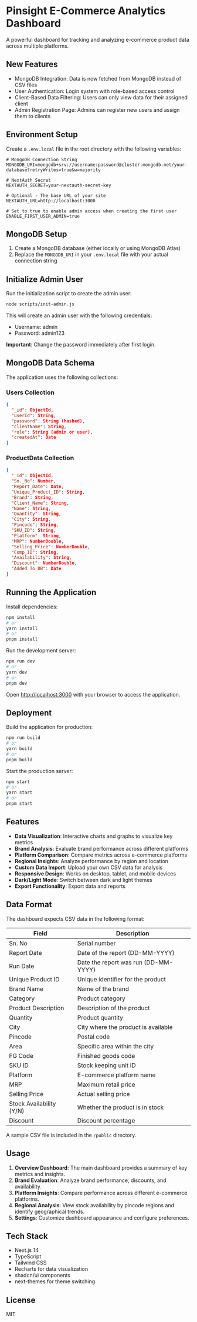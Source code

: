 # Pinsight E-Commerce Analytics Dashboard

A powerful dashboard for tracking and analyzing e-commerce product data across multiple platforms.

## New Features

- MongoDB Integration: Data is now fetched from MongoDB instead of CSV files
- User Authentication: Login system with role-based access control
- Client-Based Data Filtering: Users can only view data for their assigned client
- Admin Registration Page: Admins can register new users and assign them to clients

## Environment Setup

Create a `.env.local` file in the root directory with the following variables:

```
# MongoDB Connection String
MONGODB_URI=mongodb+srv://username:password@cluster.mongodb.net/your-database?retryWrites=true&w=majority

# NextAuth Secret
NEXTAUTH_SECRET=your-nextauth-secret-key

# Optional - The base URL of your site
NEXTAUTH_URL=http://localhost:3000

# Set to true to enable admin access when creating the first user
ENABLE_FIRST_USER_ADMIN=true
```

## MongoDB Setup

1. Create a MongoDB database (either locally or using MongoDB Atlas)
2. Replace the `MONGODB_URI` in your `.env.local` file with your actual connection string

## Initialize Admin User

Run the initialization script to create the admin user:

```bash
node scripts/init-admin.js
```

This will create an admin user with the following credentials:
- Username: admin
- Password: admin123

**Important**: Change the password immediately after first login.

## MongoDB Data Schema

The application uses the following collections:

### Users Collection

```json
{
  "_id": ObjectId,
  "userId": String,
  "password": String (hashed),
  "clientName": String,
  "role": String (admin or user),
  "createdAt": Date
}
```

### ProductData Collection

```json
{
  "_id": ObjectId,
  "Sn._No": Number,
  "Report_Date": Date,
  "Unique_Product_ID": String,
  "Brand": String,
  "Client_Name": String,
  "Name": String,
  "Quantity": String,
  "City": String,
  "Pincode": String,
  "SKU_ID": String,
  "Platform": String,
  "MRP": NumberDouble,
  "Selling_Price": NumberDouble,
  "Comp_ID": String,
  "Availability": String,
  "Discount": NumberDouble,
  "Added_To_DB": Date
}
```

## Running the Application

Install dependencies:

```bash
npm install
# or
yarn install
# or
pnpm install
```

Run the development server:

```bash
npm run dev
# or
yarn dev
# or
pnpm dev
```

Open [http://localhost:3000](http://localhost:3000) with your browser to access the application.

## Deployment

Build the application for production:

```bash
npm run build
# or
yarn build
# or
pnpm build
```

Start the production server:

```bash
npm start
# or
yarn start
# or
pnpm start
```

## Features

- **Data Visualization**: Interactive charts and graphs to visualize key metrics
- **Brand Analysis**: Evaluate brand performance across different platforms
- **Platform Comparison**: Compare metrics across e-commerce platforms
- **Regional Insights**: Analyze performance by region and location
- **Custom Data Import**: Upload your own CSV data for analysis
- **Responsive Design**: Works on desktop, tablet, and mobile devices
- **Dark/Light Mode**: Switch between dark and light themes
- **Export Functionality**: Export data and reports

## Data Format

The dashboard expects CSV data in the following format:

| Field | Description |
|-------|-------------|
| Sn. No | Serial number |
| Report Date | Date of the report (DD-MM-YYYY) |
| Run Date | Date the report was run (DD-MM-YYYY) |
| Unique Product ID | Unique identifier for the product |
| Brand Name | Name of the brand |
| Category | Product category |
| Product Description | Description of the product |
| Quantity | Product quantity |
| City | City where the product is available |
| Pincode | Postal code |
| Area | Specific area within the city |
| FG Code | Finished goods code |
| SKU ID | Stock keeping unit ID |
| Platform | E-commerce platform name |
| MRP | Maximum retail price |
| Selling Price | Actual selling price |
| Stock Availability (Y/N) | Whether the product is in stock |
| Discount | Discount percentage |

A sample CSV file is included in the `/public` directory.

## Usage

1. **Overview Dashboard**: The main dashboard provides a summary of key metrics and insights.
2. **Brand Evaluation**: Analyze brand performance, discounts, and availability.
3. **Platform Insights**: Compare performance across different e-commerce platforms.
4. **Regional Analysis**: View stock availability by pincode regions and identify geographical trends.
5. **Settings**: Customize dashboard appearance and configure preferences.

## Tech Stack

- Next.js 14
- TypeScript
- Tailwind CSS
- Recharts for data visualization
- shadcn/ui components
- next-themes for theme switching

## License

MIT 